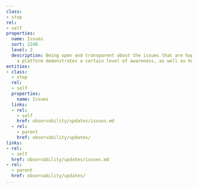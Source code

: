 ```yaml
---
class:
- stop
rel:
- self
properties:
  name: Issues
  sort: 2248
  level: 2
  description: Being open and transparent about the issues that are happening via
    a platform demonstrates a certain level of awareness, as well as honesty.
entities:
- class:
  - stop
  rel:
  - self
  properties:
    name: Issues
  links:
  - rel:
    - self
    href: observability/updates/issues.md
  - rel:
    - parent
    href: observability/updates/
links:
- rel:
  - self
  href: observability/updates/issues.md
- rel:
  - parent
  href: observability/updates/
...
```

